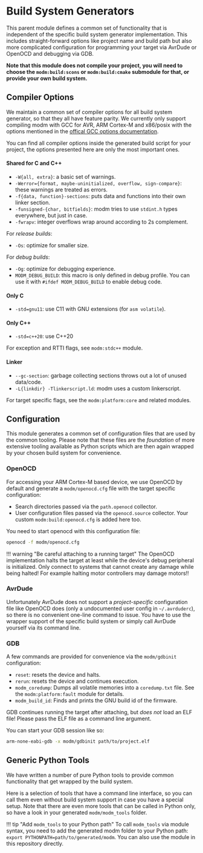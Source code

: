 # Build System Generators

This parent module defines a common set of functionality that is independent of
the specific build system generator implementation.
This includes straight-forward options like project name and build path
but also more complicated configuration for programming your target via
AvrDude or OpenOCD and debugging via GDB.

**Note that this module does not compile your project, you will need to choose
the `modm:build:scons` or `modm:build:cmake` submodule for that, or provide
your own build system.**


## Compiler Options

We maintain a common set of compiler options for all build system generator, so
that they all have feature parity. We currently only support compiling modm
with GCC for AVR, ARM Cortex-M and x86/posix with the options mentioned in the
[offical GCC options documentation][options].

You can find all compiler options inside the generated build script for your
project, the options presented here are only the most important ones.

#### Shared for C and C++

- `-W{all, extra}`: a basic set of warnings.
- `-Werror={format, maybe-uninitialized, overflow, sign-compare}`: these warnings are treated as errors.
- `-f{data, function}-sections`: puts data and functions into their own linker section.
- `-funsigned-{char, bitfields}`: modm tries to use `stdint.h` types everywhere, but just in case.
- `-fwrapv`: integer overflows wrap around according to 2s complement.

For *release builds*:

- `-Os`: optimize for smaller size.

For *debug builds*:

- `-Og`: optimize for debugging experience.
- `MODM_DEBUG_BUILD`: this macro is only defined in debug profile. You can use
                      it with `#ifdef MODM_DEBUG_BUILD` to enable debug code.

#### Only C

- `-std=gnu11`: use C11 with GNU extensions (for `asm volatile`).

#### Only C++

- `-std=c++20`: use C++20

For exception and RTTI flags, see `modm:stdc++` module.

#### Linker

- `--gc-section`: garbage collecting sections throws out a lot of unused data/code.
- `-L{linkdir} -Tlinkerscript.ld`: modm uses a custom linkerscript.

For target specific flags, see the `modm:platform:core` and related modules.

[options]: https://gcc.gnu.org/onlinedocs/gcc/Option-Summary.html


## Configuration

This module generates a common set of configuration files that are used by the
common tooling. Please note that these files are the *foundation* of more
extensive tooling available as Python scripts which are then again wrapped by
your chosen build system for convenience.


### OpenOCD

For accessing your ARM Cortex-M based device, we use OpenOCD by default and
generate a `modm/openocd.cfg` file with the target specific configuration:

- Search directories passed via the `path.openocd` collector.
- User configuration files passed via the `openocd.source` collector.
  Your custom `modm:build:openocd.cfg` is added here too.

You need to start openocd with this configuration file:

```sh
openocd -f modm/openocd.cfg
```

!!! warning "Be careful attaching to a running target"
    The OpenOCD implementation halts the target at least while the device's
    debug peripheral is initialized. Only connect to systems that cannot create
    any damage while being halted! For example halting motor controllers may
    damage motors!!


### AvrDude

Unfortunately AvrDude does not support a *project-specific* configuration file
like OpenOCD does (only a undocumented user config in `~/.avrduderc`), so there
is no convenient one-line command to issue. You have to use the wrapper support
of the specific build system or simply call AvrDude yourself via its command
line.


### GDB

A few commands are provided for convenience via the `modm/gdbinit` configuration:

- `reset`: resets the device and halts.
- `rerun`: resets the device and continues execution.
- `modm_coredump`: Dumps all volatile memories into a `coredump.txt` file.
                   See the `modm:platform:fault` module for details.
- `modm_build_id`: Finds and prints the GNU build id of the firmware.

GDB continues running the target after attaching, but *does not* load an ELF
file! Please pass the ELF file as a command line argument.

You can start your GDB session like so:

```sh
arm-none-eabi-gdb -x modm/gdbinit path/to/project.elf
```


## Generic Python Tools

We have written a number of pure Python tools to provide common functionality
that get wrapped by the build system.

Here is a selection of tools that have a command line interface, so you can call
them even without build system support in case you have a special setup.
Note that there are even more tools that can be called in Python only, so have
a look in your generated `modm/modm_tools` folder.

!!! tip "Add `modm_tools` to your Python path"
    To call `modm_tools` via module syntax, you need to add the generated modm
    folder to your Python path: `export PYTHONPATH=path/to/generated/modm`.
    You can also use the module in this repository directly.
